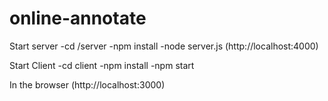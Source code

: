 # online-annotate

Start server 
-cd /server 
-npm install 
-node server.js (http://localhost:4000)

Start Client 
-cd client 
-npm install 
-npm start

In the browser (http://localhost:3000)